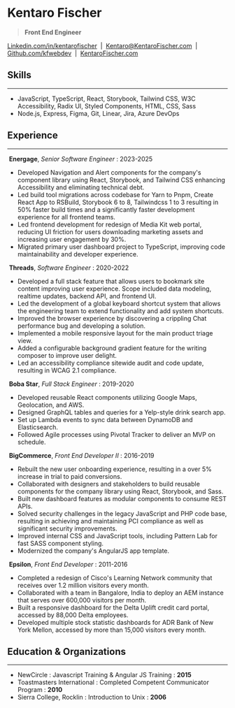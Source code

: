 # Kentaro Fischer

> **Front End Engineer**

[Linkedin.com/in/kentarofischer](https://linkedin.com/in/kentarofischer) &nbsp;|&nbsp; [Kentaro@KentaroFischer.com](kentaro@kentarofischer.com) &nbsp;|&nbsp; [Github.com/kfwebdev](https://github.com/kfwebdev) &nbsp;|&nbsp; [KentaroFischer.com](http://kentarofischer.com)

## Skills

---

- JavaScript, TypeScript, React, Storybook, Tailwind CSS, W3C Accessibility, Radix UI, Styled Components, HTML, CSS, Sass<br />
- Node.js, Express, Figma, Git, Linear, Jira, Azure DevOps<br />

## Experience

---

&nbsp;**Energage**, _Senior Software Engineer_ : 2023-2025

- Developed Navigation and Alert components for the company's component library using React, Storybook, and Tailwind CSS enhancing Accessibility and eliminating technical debt.
- Led build tool migrations across codebase for Yarn to Pnpm, Create React App to RSBuild, Storybook 6 to 8, Tailwindcss 1 to 3 resulting in 50% faster build times and a significantly faster development experience for all frontend teams.
- Led frontend development for redesign of Media Kit web portal, reducing UI friction for users downloading marketing assets and increasing user engagement by 30%.
- Migrated primary user dashboard project to TypeScript, improving code maintainability and developer experience.

&nbsp;**Threads**, _Software Engineer_ : 2020-2022

- Developed a full stack feature that allows users to bookmark site content improving user experience. Scope included data modeling, realtime updates, backend API, and frontend UI.
- Led the development of a global keyboard shortcut system that allows the engineering team to extend functionality and add system shortcuts.
- Improved the browser experience by discovering a crippling Chat performance bug and developing a solution.
- Implemented a mobile responsive layout for the main product triage view.
- Added a configurable background gradient feature for the writing composer to improve user delight.
- Led an accessibility compliance sitewide audit and code update, resulting in WCAG 2.1 compliance.

&nbsp;**Boba Star**, _Full Stack Engineer_ : 2019-2020

- Developed reusable React components utilizing Google Maps, Geolocation, and AWS.
- Designed GraphQL tables and queries for a Yelp-style drink search app.
- Set up Lambda events to sync data between DynamoDB and Elasticsearch.
- Followed Agile processes using Pivotal Tracker to deliver an MVP on schedule.

&nbsp;**BigCommerce**, _Front End Developer II_ : 2016-2019

- Rebuilt the new user onboarding experience, resulting in a over 5% increase in trial to paid conversions.
- Collaborated with designers and stakeholders to build reusable components for the company library using React, Storybook, and Sass.
- Built new dashboard features as modular components to consume REST APIs.
- Solved security challenges in the legacy JavaScript and PHP code base, resulting in achieving and maintaining PCI compliance as well as significant security improvements.
- Improved internal CSS and JavaScript tools, including Pattern Lab for fast SASS component styling.
- Modernized the company's AngularJS app template.

&nbsp;**Epsilon**, _Front End Developer_ : 2011-2016

- Completed a redesign of Cisco's Learning Network community that receives over 1.2 million visitors every month.
- Collaborated with a team in Bangalore, India to deploy an AEM instance that serves over 600,000 visitors per month.
- Built a responsive dashboard for the Delta Uplift credit card portal, accessed by 88,000 Delta employees.
- Developed multiple stock statistic dashboards for ADR Bank of New York Mellon, accessed by more than 15,000 visitors every month.

## Education & Organizations

---

- NewCircle : Javascript Training & Angular JS Training : **2015**<br/>
- Toastmasters International : Completed Competent Communicator Program : **2010**<br/>
- Sierra College, Rocklin : Introduction to Unix : **2006**<br/>
